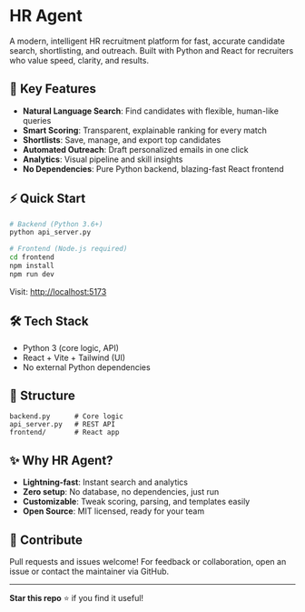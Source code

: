 # HR Agent

A modern, intelligent HR recruitment platform for fast, accurate candidate search, shortlisting, and outreach. Built with Python and React for recruiters who value speed, clarity, and results.

## 🚀 Key Features
- **Natural Language Search**: Find candidates with flexible, human-like queries
- **Smart Scoring**: Transparent, explainable ranking for every match
- **Shortlists**: Save, manage, and export top candidates
- **Automated Outreach**: Draft personalized emails in one click
- **Analytics**: Visual pipeline and skill insights
- **No Dependencies**: Pure Python backend, blazing-fast React frontend

## ⚡ Quick Start
```bash
# Backend (Python 3.6+)
python api_server.py

# Frontend (Node.js required)
cd frontend
npm install
npm run dev
```
Visit: [http://localhost:5173](http://localhost:5173)

## 🛠️ Tech Stack
- Python 3 (core logic, API)
- React + Vite + Tailwind (UI)
- No external Python dependencies

## 📁 Structure
```
backend.py      # Core logic
api_server.py   # REST API
frontend/       # React app
```

## ✨ Why HR Agent?
- **Lightning-fast**: Instant search and analytics
- **Zero setup**: No database, no dependencies, just run
- **Customizable**: Tweak scoring, parsing, and templates easily
- **Open Source**: MIT licensed, ready for your team

## 🤝 Contribute
Pull requests and issues welcome! For feedback or collaboration, open an issue or contact the maintainer via GitHub.

---
**Star this repo** ⭐ if you find it useful!